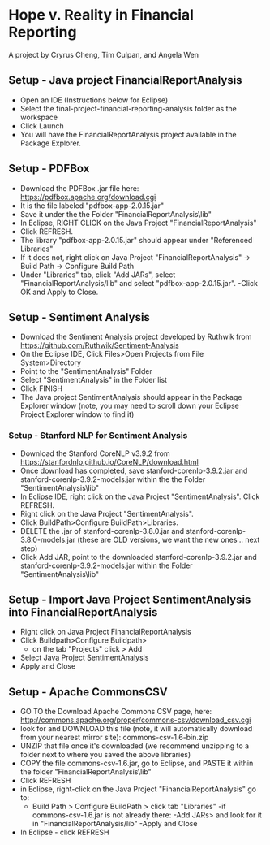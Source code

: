 # Hope v. Reality in Financial Reporting
A project by Cryrus Cheng, Tim Culpan, and Angela Wen

## Setup - Java project FinancialReportAnalysis
- Open an IDE (Instructions below for Eclipse)
- Select the final-project-financial-reporting-analysis folder as the workspace 
- Click Launch
- You will have the FinancialReportAnalysis project available in the Package Explorer.

## Setup - PDFBox 
- Download the PDFBox .jar file here: https://pdfbox.apache.org/download.cgi 
- It is the file labeled "pdfbox-app-2.0.15.jar"
- Save it under the the Folder "FinancialReportAnalysis\lib\"
- In Eclipse, RIGHT CLICK on the Java Project "FinancialReportAnalysis"
- Click REFRESH.
- The library "pdfbox-app-2.0.15.jar" should appear under "Referenced Libraries"
- If it does not, right click on Java Project "FinancialReportAnalysis" -> Build Path -> Configure Build Path
- Under "Libraries" tab, click "Add JARs", select "FinancialReportAnalysis/lib" and select "pdfbox-app-2.0.15.jar". 
-Click OK and Apply to Close.

## Setup - Sentiment Analysis 
- Download the Sentiment Analysis project developed by Ruthwik from https://github.com/Ruthwik/Sentiment-Analysis
- On the Eclipse IDE, Click Files>Open Projects from File System>Directory
- Point to the "SentimentAnalysis" Folder
- Select "SentimentAnalysis" in the Folder list
- Click FINISH
- The Java project SentimentAnalysis should appear in the Package Explorer window (note, you may need to scroll down your Eclipse Project Explorer window to find it)

### Setup - Stanford NLP for Sentiment Analysis
- Download the Stanford CoreNLP v3.9.2 from https://stanfordnlp.github.io/CoreNLP/download.html
- Once download has completed, save stanford-corenlp-3.9.2.jar and stanford-corenlp-3.9.2-models.jar within the the Folder "SentimentAnalysis\lib\"
- In Eclipse IDE, right click on the Java Project "SentimentAnalysis". Click REFRESH.
- Right click on the Java Project "SentimentAnalysis". 
- Click BuildPath>Configure BuildPath>Libraries.
- DELETE the .jar of stanford-corenlp-3.8.0.jar and stanford-corenlp-3.8.0-models.jar (these are OLD versions, we want the new ones .. next step)
- Click Add JAR, point to the downloaded stanford-corenlp-3.9.2.jar and stanford-corenlp-3.9.2-models.jar within the Folder "SentimentAnalysis\lib\"

## Setup - Import Java Project SentimentAnalysis into FinancialReportAnalysis
- Right click on Java Project FinancialReportAnalysis
- Click Buildpath>Configure Buildpath>
	- on the tab "Projects" click > Add
- Select Java Project SentimentAnalysis
- Apply and Close

## Setup - Apache CommonsCSV 
- GO TO the Download Apache Commons CSV page, here:
http://commons.apache.org/proper/commons-csv/download_csv.cgi
- look for and DOWNLOAD this file (note, it will automatically download from your nearest mirror site): 
commons-csv-1.6-bin.zip
- UNZIP that file once it's downloaded (we recommend unzipping to a folder next to where you saved the above libraries)
- COPY the file commons-csv-1.6.jar, go to Eclipse, and PASTE it within the folder "FinancialReportAnalysis\lib\"
- Click REFRESH
- in Eclipse, right-click on the Java Project "FinancialReportAnalysis" go to:
	- Build Path > Configure BuildPath > 
	click tab "Libraries"
	-if commons-csv-1.6.jar is not already there:
		-Add JARs> and look for it in 			"FinancialReportAnalysis/lib" 
	-Apply and Close
- In Eclipse - click REFRESH
 	

